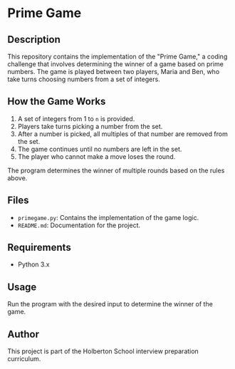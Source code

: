 # Prime Game

## Description
This repository contains the implementation of the "Prime Game," a coding challenge that involves determining the winner of a game based on prime numbers. The game is played between two players, Maria and Ben, who take turns choosing numbers from a set of integers.

## How the Game Works
1. A set of integers from 1 to `n` is provided.
2. Players take turns picking a number from the set.
3. After a number is picked, all multiples of that number are removed from the set.
4. The game continues until no numbers are left in the set.
5. The player who cannot make a move loses the round.

The program determines the winner of multiple rounds based on the rules above.

## Files
- `primegame.py`: Contains the implementation of the game logic.
- `README.md`: Documentation for the project.

## Requirements
- Python 3.x

## Usage
Run the program with the desired input to determine the winner of the game.

## Author
This project is part of the Holberton School interview preparation curriculum.